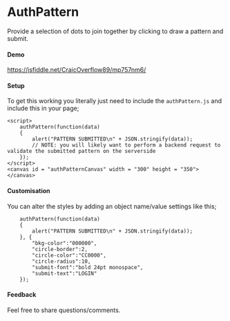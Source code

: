 AuthPattern
===========
Provide a selection of dots to join together by clicking to draw a pattern and submit.

#### Demo
https://jsfiddle.net/CraicOverflow89/mp757nm6/

#### Setup
To get this working you literally just need to include the `authPattern.js` and include this in your page;
```
<script>
	authPattern(function(data)
	{
		alert("PATTERN SUBMITTED\n" + JSON.stringify(data));
		// NOTE: you will likely want to perform a backend request to validate the submitted pattern on the serverside
	});
</script>
<canvas id = "authPatternCanvas" width = "300" height = "350"></canvas>
```

#### Customisation
You can alter the styles by adding an object name/value settings like this;
```
	authPattern(function(data)
	{
		alert("PATTERN SUBMITTED\n" + JSON.stringify(data));
	}, {
		"bkg-color":"000000",
		"circle-border":2,
		"circle-color":"CC0000",
		"circle-radius":10,
		"submit-font":"bold 24pt monospace",
		"submit-text":"LOGIN"
	});
```

#### Feedback
Feel free to share questions/comments.